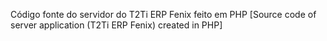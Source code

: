 Código fonte do servidor do T2Ti ERP Fenix feito em PHP
[Source code of server application (T2Ti ERP Fenix) created in PHP]